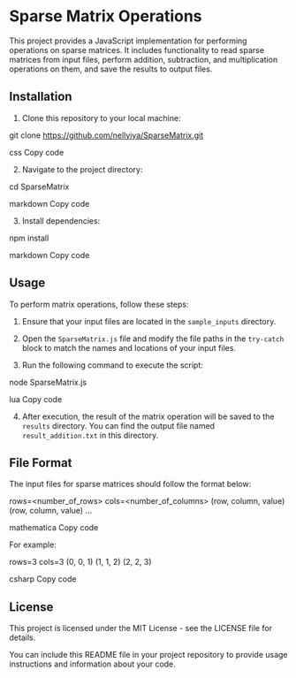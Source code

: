 # Sparse Matrix Operations

This project provides a JavaScript implementation for performing operations on sparse matrices. It includes functionality to read sparse matrices from input files, perform addition, subtraction, and multiplication operations on them, and save the results to output files.

## Installation

1. Clone this repository to your local machine:

git clone <https://github.com/nellyiya/SparseMatrix.git>

css
Copy code

2. Navigate to the project directory:

cd SparseMatrix

markdown
Copy code

3. Install dependencies:

npm install

markdown
Copy code

## Usage

To perform matrix operations, follow these steps:

1. Ensure that your input files are located in the `sample_inputs` directory.

2. Open the `SparseMatrix.js` file and modify the file paths in the `try-catch` block to match the names and locations of your input files.

3. Run the following command to execute the script:

node SparseMatrix.js

lua
Copy code

4. After execution, the result of the matrix operation will be saved to the `results` directory. You can find the output file named `result_addition.txt` in this directory.

## File Format

The input files for sparse matrices should follow the format below:

rows=<number_of_rows>
cols=<number_of_columns>
(row, column, value)
(row, column, value)
...

mathematica
Copy code

For example:

rows=3
cols=3
(0, 0, 1)
(1, 1, 2)
(2, 2, 3)

csharp
Copy code

## License

This project is licensed under the MIT License - see the LICENSE file for details.

You can include this README file in your project repository to provide usage instructions and information about your code.
